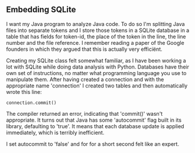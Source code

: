 ## Embedding SQLite

I want my Java program to analyze Java code. To do so I'm splitting Java files into separate tokens and I store those tokens in a SQLite database in a table that has fields for token-id, the place of the token in the line, the line number and the file reference. I remember reading a paper of the Google founders in which they argued that this is actually very efficiënt.

Creating my SQLite class felt somewhat familiar, as I have been working a lot with SQLite while doing data analysis with Python. Databases have their own set of instructions, no matter what programming language you use to manipulate them. After having created a connection and with the appropriate name 'connection' I created two tables and then automatically wrote this line:

```connection.commit()```

The compiler returned an error, indicating that 'commit()' wasn't appropriate. It turns out that Java has some 'autocommit' flag built in its library, defaulting to 'true'. It means that each database update is applied immediately, which is terribly inefficient.

I set autocommit to 'false' and for for a short second felt like an expert.